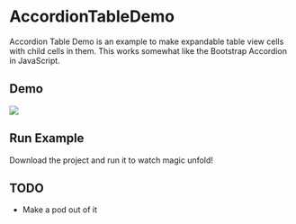 # AccordionTableDemo

Accordion Table Demo is an example to make expandable table view cells with child cells in them. This works somewhat like the Bootstrap Accordion in JavaScript.

Demo
----

![](http://g.recordit.co/FxfpoIxfiS.gif)

Run Example
----------

Download the project and run it to watch magic unfold!

TODO
----

* Make a pod out of it
